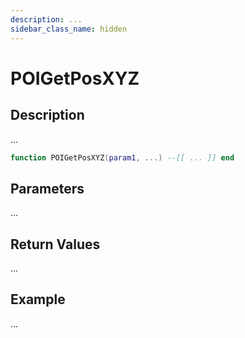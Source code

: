 ```yaml
---
description: ...
sidebar_class_name: hidden
---
```


# POIGetPosXYZ

## Description

...

```lua
function POIGetPosXYZ(param1, ...) --[[ ... ]] end
```

## Parameters

...

## Return Values

...

## Example

...

